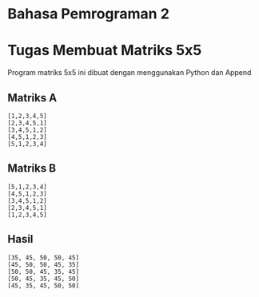 # Bahasa Pemrograman 2
# Tugas Membuat Matriks 5x5

Program matriks 5x5 ini dibuat dengan menggunakan Python dan Append

## Matriks A
```
[1,2,3,4,5]
[2,3,4,5,1]
[3,4,5,1,2]
[4,5,1,2,3]
[5,1,2,3,4]
```

## Matriks B
```
[5,1,2,3,4]
[4,5,1,2,3]
[3,4,5,1,2] 
[2,3,4,5,1]
[1,2,3,4,5]
```

## Hasil
```
[35, 45, 50, 50, 45]
[45, 50, 50, 45, 35]
[50, 50, 45, 35, 45]
[50, 45, 35, 45, 50]
[45, 35, 45, 50, 50]
```